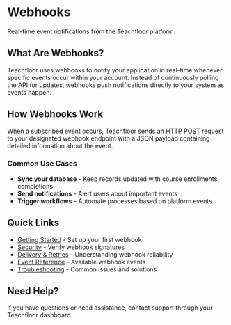 # Webhooks

Real-time event notifications from the Teachfloor platform.

## What Are Webhooks?

Teachfloor uses webhooks to notify your application in real-time whenever specific events occur within your account. Instead of continuously polling the API for updates, webhooks push notifications directly to your system as events happen.

## How Webhooks Work

When a subscribed event occurs, Teachfloor sends an HTTP POST request to your designated webhook endpoint with a JSON payload containing detailed information about the event.

### Common Use Cases

- **Sync your database** - Keep records updated with course enrollments, completions
- **Send notifications** - Alert users about important events
- **Trigger workflows** - Automate processes based on platform events

## Quick Links

- [Getting Started](./01-getting-started.md) - Set up your first webhook
- [Security](./02-security.md) - Verify webhook signatures
- [Delivery & Retries](./03-delivery-retries.md) - Understanding webhook reliability
- [Event Reference](./04-event-reference.md) - Available webhook events
- [Troubleshooting](./05-troubleshooting.md) - Common issues and solutions

## Need Help?

If you have questions or need assistance, contact support through your Teachfloor dashboard.
